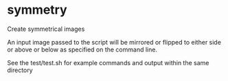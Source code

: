 # symmetry
Create symmetrical images

An input image passed to the script will be mirrored or flipped to either side or above or below as specified on the command line.

See the test/test.sh for example commands and output within the same directory
